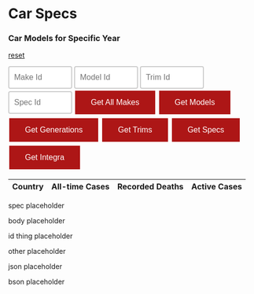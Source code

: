 # Car Specs

<style>
input[type=text] {
  width: 130px;
  box-sizing: border-box;
  border: 2px solid #ccc;
  border-radius: 4px;
  font-size: 16px;
  background-color: white;
  background-position: 10px 10px; 
  background-repeat: no-repeat;
  padding: 12px 20px 12px 10px;
}


.button {
  background-color: #AD1616;
  border: none;
  color: white;
  padding: 15px 32px;
  text-align: center;   
  text-decoration: none;
  display: inline-block;
  font-size: 16px;
  margin: 4px 2px;
  cursor: pointer;
}
</style>


<script>

let table = document.getElementById("idk");

function getModelid(){
    let inputModelid = document.getElementById("inputModelid").value;
    return inputModelid;
}
function getGenerationid(){
    let inputGeneration = document.getElementById("inputGeneration").value;
    return inputGeneration;
}
function getTrimid(){
    let inputTrim = document.getElementById("inputTrim").value;
    return inputTrim;
}
function getSpecs(){
    let inputSpec = document.getElementById("inputSpec").value;
    return inputSpec;
}


function getMake() {
     const options = {
      method: 'GET', 
      mode: 'cors', 
      cache: 'no-cache', 
      credentials: 'include', 
      headers: {
          'Content-Type': 'application/json'
          
      },
  };
    result = document.getElementById("getSpecResult");
    
    // Fetch data from API
    fetch('https://breadbops.gq/api/specs/makes', options)
    .then(response => response.json())
    .then(data => 
     {

const table = document.getElementById('idk');
        while (table.rows.length > 1) {
          table.deleteRow(-1);
        }
        console.log(data);
        for (const car of data) {
          const row = table.insertRow(-1);
          row.insertCell(-1).innerHTML = car.name;
          row.insertCell(-1).innerHTML = car.id;
        }

        result.innerHTML =  yearparam + brandparam + data;

    })
}

function getModel(modelparam) {
     const options = {
      method: 'GET', 
      mode: 'cors', 
      cache: 'no-cache', 
      credentials: 'include', 
      headers: {
          'Content-Type': 'application/json'
          
      },
  };
    result = document.getElementById("getModels");
    // console.log(yearparam);
    // console.log(brandparam);
    // Fetch data from API
    fetch('https://breadbops.gq/api/specs/models/' + modelparam, options)
    .then(response => response.json())
    .then(data => 
     {

const table = document.getElementById('idk');
        while (table.rows.length > 1) {
          table.deleteRow(-1);
        }
        console.log(data);
        for (const car of data) {
          const row = table.insertRow(-1);
          row.insertCell(-1).innerHTML = car.name;
          row.insertCell(-1).innerHTML = car.id;
        }

        result.innerHTML =  modelparam + brandparam + data;

    })
}

function getGeneration(generationparam) {
     const options = {
      method: 'GET', 
      mode: 'cors', 
      cache: 'no-cache', 
      credentials: 'include', 
      headers: {
          'Content-Type': 'application/json'
          
      },
  };
    result = document.getElementById("getModels");
    // console.log(yearparam);
    // console.log(brandparam);
    // Fetch data from API
    fetch('https://breadbops.gq/api/specs/generations/' + generationparam, options)
    .then(response => response.json())
    .then(data => 
     {

const table = document.getElementById('idk');
        while (table.rows.length > 1) {
          table.deleteRow(-1);
        }
        console.log(data);
        for (const car of data) {
          const row = table.insertRow(-1);
          row.insertCell(-1).innerHTML = car.name;
          row.insertCell(-1).innerHTML = car.id;
        }

        result.innerHTML =  generationparam + modelparam + data;

    })
}
function getTrim(trimparam) {
     const options = {
      method: 'GET', 
      mode: 'cors', 
      cache: 'no-cache', 
      credentials: 'include', 
      headers: {
          'Content-Type': 'application/json'
          
      },
  };
    result = document.getElementById("getModels");
    // console.log(yearparam);
    // console.log(brandparam);
    // Fetch data from API
    fetch('https://breadbops.gq/api/specs/trims/' + trimparam, options)
    .then(response => response.json())
    .then(data => 
     {

const table = document.getElementById('idk');
        while (table.rows.length > 1) {
          table.deleteRow(-1);
        }
        console.log(data);
        for (const car of data) {
          const row = table.insertRow(-1);
          row.insertCell(-1).innerHTML = car.name;
          row.insertCell(-1).innerHTML = car.id;
          row.insertCell(-1).innerHTML = car.series;
          row.insertCell(-1).innerHTML = car.generation;
          row.insertCell(-1).innerHTML = car.trim;
          row.insertCell(-1).innerHTML = car.bodyType;


        }

        result.innerHTML =  trimparam + modelparam + data;

    })
}

function getSpec(specparam) {
     const options = {
      method: 'GET', 
      mode: 'cors', 
      cache: 'no-cache', 
      credentials: 'include', 
      headers: {
          'Content-Type': 'application/json'
          
      },
  };
    result = document.getElementById("getModels");
    // console.log(yearparam);
    // console.log(brandparam);
    // Fetch data from API
    fetch('https://breadbops.gq/api/specs/specs/' + specparam, options)
    .then(response => response.json())
    .then(data => 
    {

      let txt = "";
      for (let x in data) 
      {
        txt += data[x] + " ";
      };
      console.log(data);
      console.log(txt);
      
document.getElementById("demo").innerHTML = data + txt;
document.getElementById("body").innerHTML = data.bodyType;
document.getElementById("json").innerHTML = JSON.stringify(data, null,'\t');


      })

}

function getIntegra() {
     const options = {
      method: 'GET', 
      mode: 'cors', 
      cache: 'no-cache', 
      credentials: 'include', 
      headers: {
          'Content-Type': 'application/json'
          
      },
  };
    result = document.getElementById("getModels");
    // console.log(yearparam);
    // console.log(brandparam);
    // Fetch data from API
    fetch('http://localhost:8196/api/specs/integra/1', options)
    .then(response => response.json())
    .then(data => 
    {

      let txt = "";
      for (let x in data) 
      {
        txt += data[x] + " ";
      };
      console.log(data);
      console.log(txt);
      
document.getElementById("demo").innerHTML = data + txt;
document.getElementById("body").innerHTML = data.bodyType;
document.getElementById("json").innerHTML = JSON.stringify(data, null,'\t');

const table = document.getElementById('idk');
        while (table.rows.length > 1) {
          table.deleteRow(-1);
        }
        console.log(data);
        for (const car of Object.keys(data)) {
              var iteration = data[car];
                  console.log(car, iteration);
document.getElementById("car").innerHTML = car;
document.getElementById("iteration").innerHTML = iteration;



        }

        result.innerHTML =  yearparam + brandparam + data.Results;

    }
      )

}
</script>
### Car Models for Specific Year
<a href="{{site.baseurl}}/spec">reset</a>

<body> 

<input type="text" name="search" id="inputModelid" placeholder="Make Id">
<input type="text" name="search" id="inputGeneration" placeholder="Model Id">
<input type="text" name="search" id="inputTrim" placeholder="Trim Id">
<input type="text" name="search" id="inputSpec" placeholder="Spec Id">
<button class="button" id= "button" onclick="getMake()">Get All Makes</button>
<button class="button" id= "button" onclick="getModel(getModelid())">Get Models</button>
<button class="button" id= "button" onclick="getGeneration(getGenerationid())">Get Generations</button>
<button class="button" id= "button" onclick="getTrim(getTrimid())">Get Trims</button>
<button class="button" id= "button" onclick="getSpec(getSpecs())">Get Specs</button>
<button class="button" id= "button" onclick="getIntegra()">Get Integra</button>

<table>
  <thead>
  <tr>
    <th>Country</th>
    <th>All-time Cases</th>
    <th>Recorded Deaths</th>
    <th>Active Cases</th>
  </tr>
  </thead>
  <tbody id="result">
    <!-- generated rows -->
  </tbody>
</table>

<p id="demo">spec placeholder</p>
<p id="body">body placeholder</p>
<p id="car">id thing placeholder</p>
<p id="iteration">other placeholder</p>
<p id="json">json placeholder</p>
<p id="bson">bson placeholder</p>


<table id="idk"></table>

</body>

<!-- makes sure you can press enter to submit the form -->
<script>
  var input = document.getElementById("inputModelid");
input.addEventListener("keypress", function(event) {
  if (event.key === "Enter") {
    event.preventDefault();
    document.getElementById("button").click();
  }
});


</script>